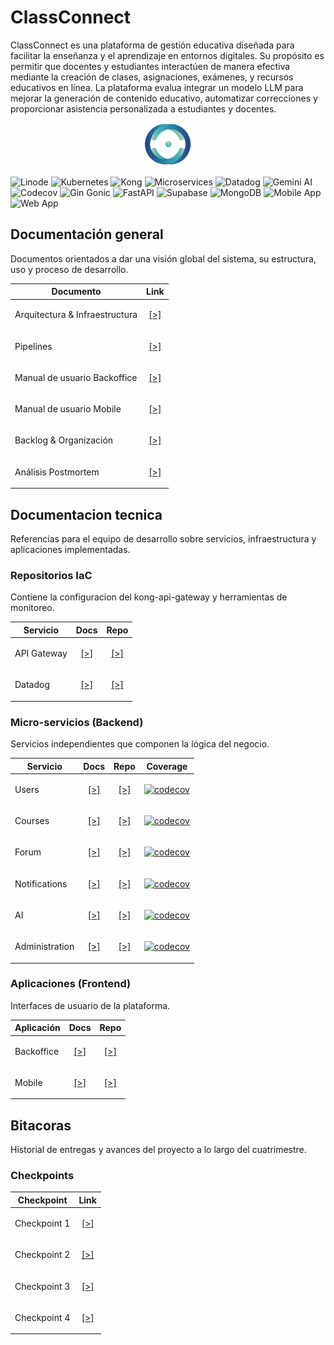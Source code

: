 # ClassConnect

ClassConnect es una plataforma de gestión educativa diseñada para facilitar la enseñanza y el aprendizaje en entornos digitales. Su propósito es permitir que docentes y estudiantes interactúen de manera efectiva mediante la creación de clases, asignaciones, exámenes, y recursos educativos en línea. La plataforma evalua integrar un modelo LLM para mejorar la generación de contenido educativo, automatizar correcciones y proporcionar asistencia personalizada a estudiantes y docentes.

<div align="center">
<img src="./img/cc_logo.png" alt="logo" width="80px" />
</div>

![Linode](https://img.shields.io/badge/Linode-00A95C?logo=linode&logoColor=white)
![Kubernetes](https://img.shields.io/badge/Kubernetes-326CE5?logo=kubernetes&logoColor=white)
![Kong](https://img.shields.io/badge/Kong-002659?logo=kong&logoColor=white)
![Microservices](https://img.shields.io/badge/Microservices-FF6F00?logo=docker&logoColor=white)
![Datadog](https://img.shields.io/badge/Datadog-632CA6?logo=datadog&logoColor=white)
![Gemini AI](https://img.shields.io/badge/Gemini--AI-4285F4?logo=google&logoColor=white)
![Codecov](https://img.shields.io/badge/Codecov-F01F7A?logo=codecov&logoColor=white)
![Gin Gonic](https://img.shields.io/badge/Gin--Gonic-00ADD8?logo=go&logoColor=white)
![FastAPI](https://img.shields.io/badge/FastAPI-009688?logo=fastapi&logoColor=white)
![Supabase](https://img.shields.io/badge/Supabase-3ECF8E?logo=supabase&logoColor=white)
![MongoDB](https://img.shields.io/badge/MongoDB-47A248?logo=mongodb&logoColor=white)
![Mobile App](https://img.shields.io/badge/Mobile--App-20232a?logo=react&logoColor=61dafb)
![Web App](https://img.shields.io/badge/Web--App-61DAFB?logo=react&logoColor=black)

## Documentación general

Documentos orientados a dar una visión global del sistema, su estructura, uso y proceso de desarrollo.

| Documento                       | Link |
|----------------------------------|------|
| Arquitectura & Infraestructura            | <p align="center">[[>]](./tech/architecture.md)</p> |
| Pipelines            | <p align="center">[[>]](./tech/pipelines.md)</p> |
| Manual de usuario Backoffice     | <p align="center">[[>]](./man/backoffice.md)</p> |
| Manual de usuario Mobile         | <p align="center">[[>]](./man/mobile.md)</p> |
| Backlog & Organización           | <p align="center">[[>]](./misc/backlog.md)</p> |
| Análisis Postmortem              | <p align="center">[[>]](./misc/postmortem.md)</p> |

## Documentacion tecnica

Referencias para el equipo de desarrollo sobre servicios, infraestructura y aplicaciones implementadas.

### Repositorios IaC

Contiene la configuracion del kong-api-gateway y herramientas de monitoreo.

| Servicio        | Docs                                               | Repo                                 |
|-----------------|----------------------------------------------------|--------------------------------------|
| API Gateway           | <p align="center">[[>]](./tech/api_gateway.md)</p>       | <p align="center">[[>]](https://github.com/ClassConnect-org/api-gateway)</p> |
| Datadog         | <p align="center">[[>]](./tech/datadog.md)</p>     | <p align="center">[[>]](https://github.com/ClassConnect-org/datadog-metrics)</p> |

### Micro-servicios (Backend)

Servicios independientes que componen la lógica del negocio.

| Servicio        | Docs                                               | Repo                                 | Coverage |
|-----------------|----------------------------------------------------|--------------------------------------|----------|
| Users           | <p align="center">[[>]](./tech/users.md)</p>       | <p align="center">[[>]](https://github.com/ClassConnect-org/users-microservice)</p> | [![codecov](https://codecov.io/gh/ClassConnect-org/users-microservice/graph/badge.svg?token=I5YHR5YBCF)](https://codecov.io/gh/ClassConnect-org/users-microservice) |
| Courses         | <p align="center">[[>]](./tech/courses.md)</p>     | <p align="center">[[>]](https://github.com/ClassConnect-org/courses-microservice)</p> | [![codecov](https://codecov.io/gh/ClassConnect-org/courses-microservice/graph/badge.svg?token=35RXOMF06U)](https://codecov.io/gh/ClassConnect-org/courses-microservice)       |
| Forum           | <p align="center">[[>]](./tech/forum.md)</p>       | <p align="center">[[>]](https://github.com/ClassConnect-org/forum-microservice)</p> | [![codecov](https://codecov.io/gh/ClassConnect-org/forum-microservice/graph/badge.svg?token=UP6WVN7FKZ)](https://codecov.io/gh/ClassConnect-org/forum-microservice)       |
| Notifications   | <p align="center">[[>]](./tech/notifs.md)</p>      | <p align="center">[[>]](https://github.com/ClassConnect-org/notifications-microservice)</p> | [![codecov](https://codecov.io/gh/ClassConnect-org/notifications-microservice/graph/badge.svg?token=IBI08FPSCU)](https://codecov.io/gh/ClassConnect-org/notifications-microservice)       |
| AI              | <p align="center">[[>]](./tech/ai.md)</p>          | <p align="center">[[>]](https://github.com/ClassConnect-org/ai-microservice)</p> | [![codecov](https://codecov.io/gh/ClassConnect-org/ai-microservice/graph/badge.svg?token=FHR7F372M3)](https://codecov.io/gh/ClassConnect-org/ai-microservice)         |
| Administration  | <p align="center">[[>]](./tech/admin.md)</p>       | <p align="center">[[>]](https://github.com/ClassConnect-org/administration-microservice)</p> | [![codecov](https://codecov.io/gh/ClassConnect-org/administration-microservice/graph/badge.svg?token=C2Q59PRWV1)](https://codecov.io/gh/ClassConnect-org/administration-microservice)       |

### Aplicaciones (Frontend)

Interfaces de usuario de la plataforma.

| Aplicación     | Docs                                               | Repo                                 |
|----------------|----------------------------------------------------|--------------------------------------|
| Backoffice     | <p align="center">[[>]](./tech/backoffice.md)</p>  | <p align="center">[[>]](https://github.com/ClassConnect-org/backoffice-app)</p> |
| Mobile         | <p align="center">[[>]](./tech/mobile.md)</p>      | <p align="center">[[>]](https://github.com/ClassConnect-org/mobile-app)</p> |

## Bitacoras

Historial de entregas y avances del proyecto a lo largo del cuatrimestre.

### Checkpoints

| Checkpoint | Link |
|---|------|
| Checkpoint 1 | <p align="center">[[>]](./checkpoints/chp1.md)</p> |
| Checkpoint 2 | <p align="center">[[>]](./checkpoints/chp2.md)</p> |
| Checkpoint 3 | <p align="center">[[>]](./checkpoints/chp3.md)</p> |
| Checkpoint 4 | <p align="center">[[>]](./checkpoints/chp4.md)</p> |
